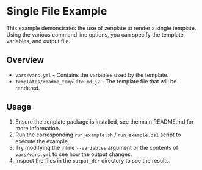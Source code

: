 # Single File Example

This example demonstrates the use of zenplate to render a single template.
Using the various command line options, you can specify the template, variables, and output file.

## Overview

- `vars/vars.yml` - Contains the variables used by the template.
- `templates/readme_template.md.j2` - The template file that will be rendered.

## Usage

1. Ensure the zenplate package is installed, see the main README.md for more information.
2. Run the corresponding `run_example.sh` / `run_example.ps1` script to execute the example.
3. Try modifying the inline `--variables` argument or the contents of `vars/vars.yml` to see how the output changes.
4. Inspect the files in the `output_dir` directory to see the results.
